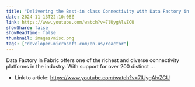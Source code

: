 ```yaml
---
title: "Delivering the Best-in class Connectivity with Data Factory in Microsoft Fabric"
date: 2024-11-13T22:10:08Z
link: https://www.youtube.com/watch?v=7lUygAlvZCU
showShare: false
showReadTime: false
thumbnail: images/misc.png
tags: ["developer.microsoft.com/en-us/reactor"]
---
```

Data Factory in Fabric offers one of the richest and diverse connectivity platforms in the industry. With support for over 200 distinct ...

- Link to article: https://www.youtube.com/watch?v=7lUygAlvZCU